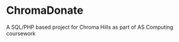 ChromaDonate
============

A SQL/PHP based project for Chroma Hills as part of AS Computing coursework 
